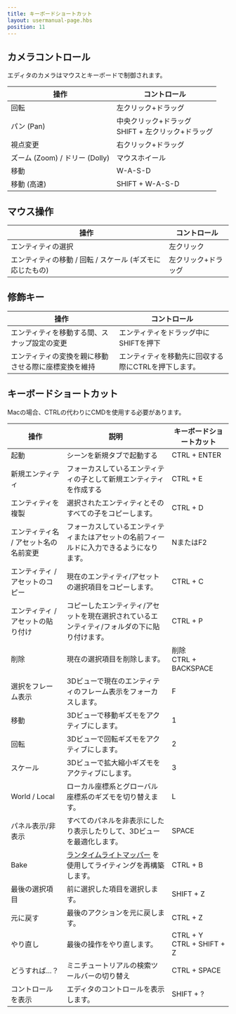 ```yaml
---
title: キーボードショートカット
layout: usermanual-page.hbs
position: 11
---
```


## カメラコントロール

エディタのカメラはマウスとキーボードで制御されます。

| 操作    | コントロール                                                       |
| ------------ | -------------------------------------------------------------- |
| 回転        | 左クリック+ドラッグ                                       |
| パン (Pan)          | 中央クリック+ドラッグ<br>SHIFT + 左クリック+ドラッグ |
| 視点変更  | 右クリック+ドラッグ                                      |
| ズーム (Zoom)  / ドリー (Dolly) | マウスホイール                                                    |
| 移動         | W-A-S-D                                                        |
| 移動 (高速)  | SHIFT + W-A-S-D                                                |

## マウス操作

| 操作                                              | コントロール                  |
| ------------------------------------------------------ | ------------------------- |
| エンティティの選択                                          | 左クリック         |
| エンティティの移動 / 回転 / スケール (ギズモに応じたもの) | 左クリック+ドラッグ  |

## 修飾キー

| 操作                                               | コントロール                               |
| ------------------------------------------------------- | -------------------------------------- |
| エンティティを移動する間、スナップ設定の変更      | エンティティをドラッグ中にSHIFTを押下   |
| エンティティの変換を親に移動させる際に座標変換を維持 | エンティティを移動先に回収する際にCTRLを押下します。 |

## キーボードショートカット

Macの場合、CTRLの代わりにCMDを使用する必要があります。

| 操作             | 説明                                                          | キーボードショートカット            |
| --------------------- | -------------------------------------------------------------------- | ---------------------------- |
| 起動                | シーンを新規タブで起動する                                        | CTRL + ENTER                 |
| 新規エンティティ            | フォーカスしているエンティティの子として新規エンティティを作成する     | CTRL + E                     |
| エンティティを複製      | 選択されたエンティティとそのすべての子をコピーします。                      | CTRL + D                     |
| エンティティ名 / アセット名の名前変更 | フォーカスしているエンティティまたはアセットの名前フィールドに入力できるようになります。                | NまたはF2                      |
| エンティティ / アセットのコピー   | 現在のエンティティ/アセットの選択項目をコピーします。                              | CTRL + C                     |
| エンティティ / アセットの貼り付け  | コピーしたエンティティ/アセットを現在選択されているエンティティ/フォルダの下に貼り付けます。 | CTRL + P                     |
| 削除                | 現在の選択項目を削除します。                                         | 削除<br>CTRL + BACKSPACE   |
| 選択をフレーム表示       | 3Dビューで現在のエンティティのフレーム表示をフォーカスします。                 | F                            |
| 移動             | 3Dビューで移動ギズモをアクティブにします。                          | 1                            |
| 回転                | 3Dビューで回転ギズモをアクティブにします。                             | 2                            |
| スケール                 | 3Dビューで拡大縮小ギズモをアクティブにします。                              | 3                            |
| World / Local         | ローカル座標系とグローバル座標系のギズモを切り替えます。                          | L                            |
| パネル表示/非表示     | すべてのパネルを非表示にしたり表示したりして、3Dビューを最適化します。                | SPACE                        |
| Bake                  | [ランタイムライトマッパー][1] を使用してライティングを再構築します。                 | CTRL + B                     |
| 最後の選択項目    | 前に選択した項目を選択します。                                     | SHIFT + Z                    |
| 元に戻す                  | 最後のアクションを元に戻します。                                                 | CTRL + Z                     |
| やり直し                  | 最後の操作をやり直します。                                                 | CTRL + Y<br>CTRL + SHIFT + Z |
| どうすれば...？          | ミニチュートリアルの検索ツールバーの切り替え                             | CTRL + SPACE                 |
| コントロールを表示         | エディタのコントロールを表示します。                                          | SHIFT + ?                    |

[1]: /user-manual/graphics/lighting/runtime-lightmaps
